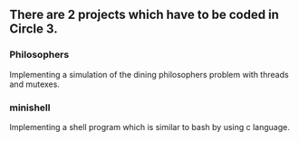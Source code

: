 ## There are 2 projects which have to be coded in Circle 3.
### Philosophers
Implementing a simulation of the dining philosophers problem with threads and mutexes.
### minishell
Implementing a shell program which is similar to bash by using c language.
